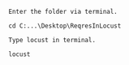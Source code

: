 ```
Enter the folder via terminal.
```

```
cd C:...\Desktop\ReqresInLocust
```


```
Type locust in terminal.
```

```
locust
```
